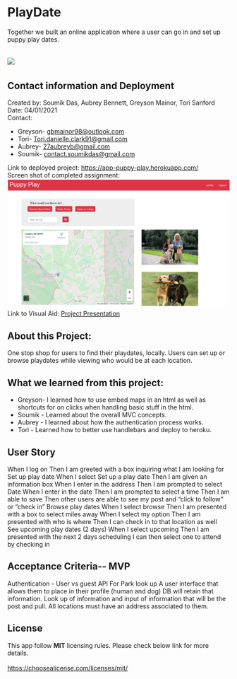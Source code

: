 # PlayDate
Together we built an online application where a user can go in and set up puppy play dates. 

## ![](https://img.shields.io/badge/license-MIT-yellowgreen) <br>

## Contact information and Deployment
  Created by: Soumik Das, Aubrey Bennett, Greyson Mainor, Tori Sanford <br>
  Date: 04/01/2021 <br>
  Contact: <br>
 - Greyson- gbmainor98@outlook.com
 - Tori- Tori.danielle.clark91@gmail.com
 - Aubrey- 27aubreyb@gmail.com
 - Soumik- contact.soumikdas@gmail.com

Link to deployed project:  https://app-puppy-play.herokuapp.com/ <br>
Screen shot of completed assignment: ![Final Screen shot](./assets/screenshot.png) <br>
Link to Visual Aid: [Project Presentation](https://www.canva.com/design/DAEad68SKoA/share/preview?token=DEguqKpyeYTSeoA50K5Zfg&role=EDITOR&utm_content=DAEad68SKoA&utm_campaign=designshare&utm_medium=link&utm_source=sharebutton) <br>


## About this Project: 
One stop shop for users to find their playdates, locally. Users can set up or browse playdates while viewing who would be at each location. 


## What we learned from this project: 
- Greyson- I learned how to use embed maps in an html as well as shortcuts for on clicks when handling basic stuff in the html.
- Soumik - Learned about the overall MVC concepts.  
- Aubrey - I learned about how the authentication process works.
- Tori - Learned how to better use handlebars and deploy to heroku. 


## User Story
When I log on
Then I am greeted with a box inquiring what I am looking for 
Set up play date
When I select Set up a play date
Then I am given an information box
When I enter in the address 
Then I am prompted to select Date
When I enter in the date
Then I am prompted to select a time
Then I am able to save 
Then other users are able to see my post and “click to follow” or “check in” 
Browse play dates
When I select browse
Then I am presented with a box to select miles away
When I select my option
Then I am presented with who is where 
Then I can check in to that location as well 
See upcoming play dates (2 days)
When I select upcoming
Then I am presented with the next 2 days scheduling 
I can then select one to attend by checking in 



## Acceptance Criteria-- MVP
Authentication - User vs guest 
API For Park look up 
A user interface that allows them to place in their profile (human and dog) DB will retain that information. 
Look up of information and input of information that will be the post and pull. 
All locations must have an address associated to them. 

## License <br>
This app follow **MIT** licensing rules. Please check below link for more details.
 <br> <br>
https://choosealicense.com/licenses/mit/ <br>
  <br>
